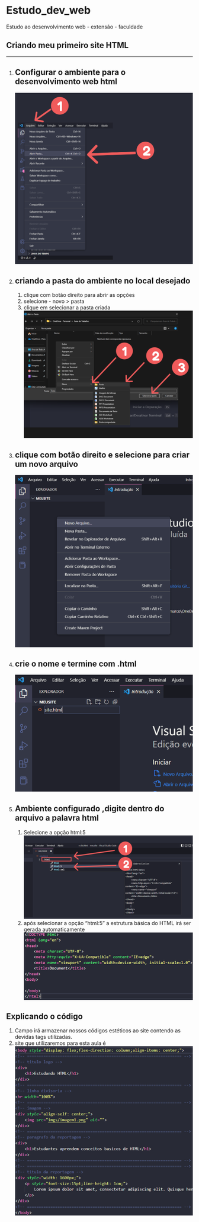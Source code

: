 # Estudo_dev_web
Estudo ao desenvolvimento web - extensão - faculdade

##   Criando meu primeiro site HTML
<hr>

1. Configurar o ambiente para o desenvolvimento web html
   -
   ![img](/image_readme/image_6.png)

2.  criando a pasta do ambiente no local desejado	
    -
    1.  clique com botão direito para abrir as opções
    2.  selecione - novo > pasta
    3.  clique em selecionar a pasta criada
    ![img](/image_readme/image_7.png)
3. clique com botão direito e selecione para criar um novo arquivo
    -
    ![img](/image_readme/image_11.png)
4. crie o nome e termine com <b>.html</b>
    -
    ![img](/image_readme/image_10.png)

5.  Ambiente configurado ,digite dentro do arquivo a palavra html
    -
    1. Selecione a opção html:5
    ![img](/image_readme/image_8.png)
    2. após selecionar a opção “html:5” a estrutura básica do HTML irá ser gerada automaticamente
    ![img](/image_readme/image_9.png)

## Explicando o código
1. Campo <body> </body> irá armazenar nossos códigos estéticos ao site contendo as devidas tags utilizadas.
2. site que utilizaremos para esta aula é
![img](/image_readme/image_12.png)

